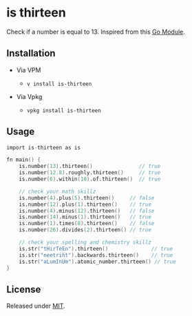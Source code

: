 # is thirteen

Check if a number is equal to 13. Inspired from this [Go Module](https://github.com/stanleynguyen/is-thirteen).

## Installation

- Via VPM
  - `v install is-thirteen`

- Via Vpkg
   - `vpkg install is-thirteen`

## Usage

```v
import is-thirteen as is

fn main() {
	is.number(13).thirteen()               // true
	is.number(12.8).roughly.thirteen()     // true
	is.number(6).within(10).of.thirteen()  // true

	// check your math skillz
	is.number(4).plus(5).thirteen()     // false
	is.number(12).plus(1).thirteen()    // true
	is.number(4).minus(12).thirteen()   // false
	is.number(14).minus(1).thirteen()   // true
	is.number(1).times(8).thirteen()    // false
	is.number(26).divides(2).thirteen() // true

	// check your spelling and chemistry skillz
	is.str("tHirTeEn").thirteen()              // true
	is.str("neetriht").backwards.thirteen()    // true
	is.str("aLumInUm").atomic_number.thirteen() // true
}
```

## License

Released under [MIT]().
